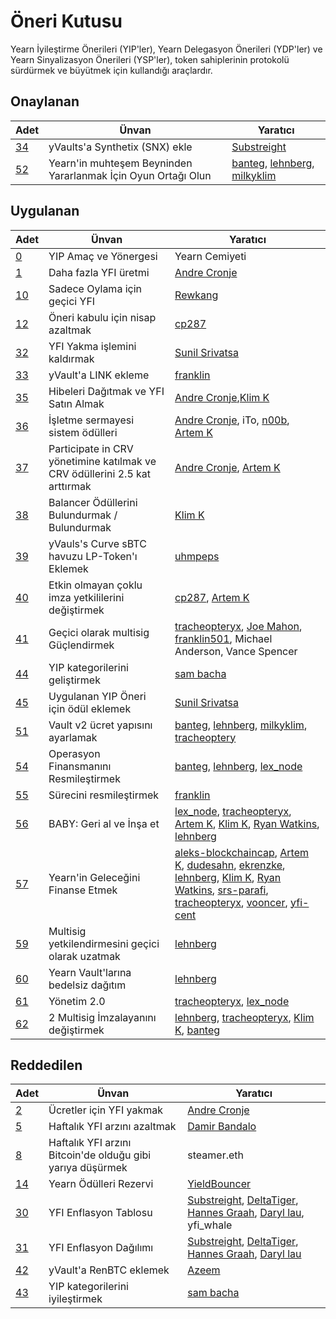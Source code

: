 # Öneri Kutusu

Yearn İyileştirme Önerileri (YIP'ler), Yearn Delegasyon Önerileri (YDP'ler) ve Yearn Sinyalizasyon Önerileri (YSP'ler), token sahiplerinin protokolü sürdürmek ve büyütmek için kullandığı araçlardır.

## Onaylanan

|Adet|Ünvan|Yaratıcı|
|------|-----|------|
|[34](https://yips.yearn.finance/YIPS/yip-34)|yVaults'a Synthetix (SNX) ekle|[Substreight](https://github.com/substreight)|
|[52](https://yips.yearn.finance/YIPS/yip-52)|Yearn'in muhteşem Beyninden Yararlanmak İçin Oyun Ortağı Olun|[banteg](https://github.com/banteg), [lehnberg](https://github.com/lehnberg), [milkyklim](https://github.com/milkyklim)|

## Uygulanan

|Adet|Ünvan|Yaratıcı|
|------|-----|------|
|[0](https://yips.yearn.finance/YIPS/yip-0)|YIP Amaç ve Yönergesi|Yearn Cemiyeti|
|[1](https://yips.yearn.finance/YIPS/yip-1)|Daha fazla YFI üretmi|[Andre Cronje](https://github.com/andrecronje)|
|[10](https://yips.yearn.finance/YIPS/yip-10)|Sadece Oylama için geçici YFI|[Rewkang](https://github.com/rewkang)|
|[12](https://yips.yearn.finance/YIPS/yip-12)|Öneri kabulu için nisap azaltmak|[cp287](https://github.com/illlefr4u)|
|[32](https://yips.yearn.finance/YIPS/yip-32)|YFI Yakma işlemini kaldırmak|[Sunil Srivatsa](https://github.com/alphastorm)|
|[33](https://yips.yearn.finance/YIPS/yip-33)|yVault'a LINK ekleme |[franklin](https://github.com/franklin501)|
|[35](https://yips.yearn.finance/YIPS/yip-35)|Hibeleri Dağıtmak ve YFI Satın Almak|[Andre Cronje](https://github.com/andrecronje),[Klim K](https://github.com/milkyklim)|
|[36](https://yips.yearn.finance/YIPS/yip-36)|İşletme sermayesi sistem ödülleri|[Andre Cronje](https://github.com/andrecronje), iTo, [n00b](https://github.com/jchi18), [Artem K](https://github.com/banteg)|
|[37](https://yips.yearn.finance/YIPS/yip-37)|Participate in CRV yönetimine katılmak ve CRV ödüllerini 2.5 kat arttırmak|[Andre Cronje](https://github.com/andrecronje), [Artem K](https://github.com/banteg)|
|[38](https://yips.yearn.finance/YIPS/yip-38)|Balancer Ödüllerini Bulundurmak / Bulundurmak|[Klim K](https://github.com/milkyklim)|
|[39](https://yips.yearn.finance/YIPS/yip-39)|yVauls's Curve sBTC havuzu LP-Token'ı Eklemek|[uhmpeps](https://github.com/az)|
|[40](https://yips.yearn.finance/YIPS/yip-40)|Etkin olmayan çoklu imza yetkililerini değiştirmek|[cp287](https://github.com/illlefr4u), [Artem K](https://github.com/banteg)|
|[41](https://yips.yearn.finance/YIPS/yip-41)|Geçici olarak multisig Güçlendirmek|[tracheopteryx](https://github.com/tracheopteryx), [Joe Mahon](https://github.com/Substreight), [franklin501](https://github.com/franklin501), Michael Anderson, Vance Spencer|
|[44](https://yips.yearn.finance/YIPS/yip-44)|YIP kategorilerini geliştirmek|[sam bacha](sam@freighttrust.com)|
|[45](https://yips.yearn.finance/YIPS/yip-45)|Uygulanan YIP Öneri için ödül eklemek|[Sunil Srivatsa](https://github.com/alphastorm)|
|[51](https://yips.yearn.finance/YIPS/yip-51)|Vault v2 ücret yapısını ayarlamak|[banteg](https://github.com/banteg), [lehnberg](https://github.com/lehnberg), [milkyklim](https://github.com/milkyklim), [tracheoptery](https://github.com/tracheopteryx)|
|[54](https://yips.yearn.finance/YIPS/yip-54)|Operasyon Finansmanını Resmileştirmek|[banteg](https://github.com/banteg), [lehnberg](https://github.com/lehnberg), [lex_node](https://github.com/lex-node)|[milkyklim](https://github.com/milkyklim), [tracheopteryx](https://github.com/tracheopteryx)|
|[55](https://gov.yearn.finance/t/yip-55-formalize-the-yip-process/7959/7)|Sürecini resmileştirmek|[franklin](https://github.com/franklin501)|
|[56](https://snapshot.org/#/yearn/proposal/Qmb6gBzjvgLMazSrQQGVcjutLNdkVyM2Lh6yckMzdoaHWZ)|BABY: Geri al ve İnşa et|[lex_node](https://github.com/lex-node), [tracheopteryx](https://github.com/tracheopteryx), [Artem K](https://github.com/banteg), [Klim K](https://github.com/milkyklim), [Ryan Watkins](https://twitter.com/RyanWatkins_), [lehnberg](https://github.com/lehnberg)|
|[57](https://snapshot.org/#/yearn/proposal/QmX8oYTSkaXSARYZn7RuQzUufW9bVVQtwJ3zxurWrquS9a)| Yearn'in Geleceğini Finanse Etmek| [aleks-blockchaincap](https://gov.yearn.finance/u/aleks-blockchaincap/summary), [Artem K](https://github.com/banteg), [dudesahn](https://twitter.com/dudesahn), [ekrenzke](https://gov.yearn.finance/u/ekrenzke), [lehnberg](https://github.com/lehnberg), [Klim K](https://github.com/milkyklim), [Ryan Watkins](https://twitter.com/RyanWatkins_), [srs-parafi](https://gov.yearn.finance/u/srs-parafi/summary), [tracheopteryx](https://github.com/tracheopteryx), [vooncer](https://gov.yearn.finance/u/vooncer/summary), [yfi-cent](https://gov.yearn.finance/u/yfi-cent/summary)|
|[59](https://snapshot.org/#/yearn/proposal/QmdRCXH6BQpNcucoZqAtS5hQKjckE2428qiZoWjxmJXbs3)|Multisig yetkilendirmesini geçici olarak uzatmak|[lehnberg](https://github.com/lehnberg)|
|[60](https://snapshot.org/#/ybaby.eth/proposal/QmNqAqRKMFcoRjaRYAKCVETij6sjJ4S1293kbpYDMVvcjB)|Yearn Vault'larına bedelsiz dağıtım|[lehnberg](https://github.com/lehnberg)|
|[61](https://snapshot.org/#/ybaby.eth/proposal/QmSMyYeKrRpnA7Xn56o2NtbCUzxmhzCupL7LxMA1reXxq4)|Yönetim 2.0|[tracheopteryx](https://github.com/tracheopteryx), [lex_node](https://github.com/lex-node)|
|[62](https://snapshot.org/#/ybaby.eth/proposal/QmddCbGYbkooZ1zp8oYnbBz6frXLRc9xbkapXcuZcdzmMF)|2 Multisig İmzalayanını değiştirmek|[lehnberg](https://github.com/lehnberg), [tracheopteryx](https://github.com/tracheopteryx), [Klim K](https://github.com/milkyklim), [banteg](https://github.com/banteg)|

## Reddedilen

|Adet|Ünvan|Yaratıcı|
|------|-----|------|
|[2](https://yips.yearn.finance/YIPS/yip-2)|Ücretler için YFI yakmak|[Andre Cronje](https://github.com/andrecronje)|
|[5](https://yips.yearn.finance/YIPS/yip-5)|Haftalık YFI arzını azaltmak|[Damir Bandalo](https://github.com/sikiriki12)|
|[8](https://yips.yearn.finance/YIPS/yip-8)|Haftalık YFI arzını Bitcoin'de olduğu gibi yarıya düşürmek|steamer.eth|
|[14](https://yips.yearn.finance/YIPS/yip-14)|Yearn Ödülleri Rezervi|[YieldBouncer](https://github.com/yieldbouncer)|
|[30](https://yips.yearn.finance/YIPS/yip-30)|YFI Enflasyon Tablosu|[Substreight](https://github.com/substreight), [DeltaTiger](https://github.com/deltatigernz), [Hannes Graah](https://github.com/Graadient), [Daryl lau](https://github.com/Daryllautk), yfi_whale|
|[31](https://yips.yearn.finance/YIPS/yip-31)|YFI Enflasyon Dağılımı|[Substreight](https://github.com/substreight), [DeltaTiger](https://github.com/deltatigernz), [Hannes Graah](https://github.com/Graadient), [Daryl lau](https://github.com/Daryllautk)|
|[42](https://yips.yearn.finance/YIPS/yip-42)|yVault'a RenBTC eklemek|[Azeem](https://github.com/zu-ctrl)|
|[43](https://yips.yearn.finance/YIPS/yip-43)|YIP kategorilerini iyileştirmek|[sam bacha](sam@freighttrust.com)|
